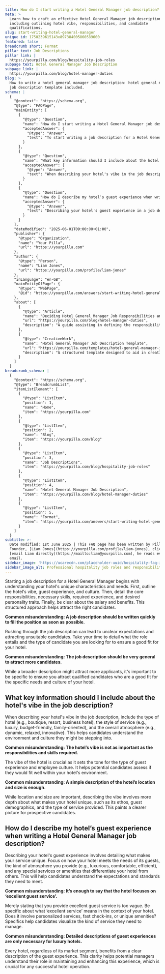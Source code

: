 ```yaml
---
title: How do I start writing a Hotel General Manager job description?
meta: >
  Learn how to craft an effective Hotel General Manager job description,
  including outlining hotel vibe, responsibilities, and candidate
  qualifications.
slug: start-writing-hotel-general-manager
unique id: 1750239615143x897384005860589600
featured: false
breadcrumb short: Format
pillar text: Job Descriptions
pillar link: |
  https://yourpilla.com/blog/hospitality-job-roles
subpage text: Hotel General Manager Job Description
subpage link: |
  https://yourpilla.com/blog/hotel-manager-duties
blog: >
  How to write a hotel general manager job description: hotel general manager
  job description template included.
schema: |
  {
    "@context": "https://schema.org",
    "@type": "FAQPage",
    "mainEntity": [
      {
        "@type": "Question",
        "name": "How do I start writing a Hotel General Manager job description?",
        "acceptedAnswer": {
          "@type": "Answer",
          "text": "To start writing a job description for a Hotel General Manager, first understand the unique characteristics and needs of your hotel. Begin by outlining the hotel's vibe, guest experience, and culture. Detail the core responsibilities, necessary skills, required experience, and desired personality traits for the role. Clearly state the salary and benefits to attract the right candidates. A structured approach helps in attracting suitable candidates for the hotel."
        }
      },
      {
        "@type": "Question",
        "name": "What key information should I include about the hotel's vibe in the job description?",
        "acceptedAnswer": {
          "@type": "Answer",
          "text": "When describing your hotel's vibe in the job description, include details about the type of hotel, such as whether it's a boutique, resort, or business hotel, the style of service like luxury or budget-friendly, and the overall atmosphere, such as dynamic or relaxed. This information helps candidates understand the environment and culture they might be entering."
        }
      },
      {
        "@type": "Question",
        "name": "How do I describe my hotel’s guest experience when writing a Hotel General Manager job description?",
        "acceptedAnswer": {
          "@type": "Answer",
          "text": "Describing your hotel's guest experience in a job description involves detailing what makes your service unique. Focus on how your hotel meets the needs of its guests, the kind of atmosphere you provide, and any special services or amenities that differentiate your hotel from others. Specifics about what 'excellent service' entails, such as personalized services or fast check-ins, help candidates understand the expectations and standards they need to meet."
        }
      }
    ],
    "dateModified": "2025-06-01T09:00:00+01:00",
    "publisher": {
      "@type": "Organization",
      "name": "Your Pilla",
      "url": "https://yourpilla.com"
    },
    "author": {
      "@type": "Person",
      "name": "Liam Jones",
      "url": "https://yourpilla.com/profile/liam-jones"
    },
    "inLanguage": "en-GB",
    "mainEntityOfPage": {
      "@type": "WebPage",
      "@id": "https://yourpilla.com/answers/start-writing-hotel-general-manager"
    },
    "about": [
      {
        "@type": "Article",
        "name": "Deciding Hotel General Manager Job Responsibilities and Skills",
        "url": "https://yourpilla.com/blog/hotel-manager-duties",
        "description": "A guide assisting in defining the responsibilities and skills needed for a Hotel General Manager to ensure the right fit for hotel operations."
      },
      {
        "@type": "CreativeWork",
        "name": "Hotel General Manager Job Description Template",
        "url": "https://yourpilla.com/templates/hotel-general-manager-job-description",
        "description": "A structured template designed to aid in creating detailed and effective job descriptions for Hotel General Managers."
      }
    ]
  }
breadcrumb_schema: |
  {
    "@context": "https://schema.org",
    "@type": "BreadcrumbList",
    "itemListElement": [
      {
        "@type": "ListItem",
        "position": 1,
        "name": "Home",
        "item": "https://yourpilla.com"
      },
      {
        "@type": "ListItem",
        "position": 2,
        "name": "Blog",
        "item": "https://yourpilla.com/blog"
      },
      {
        "@type": "ListItem",
        "position": 3,
        "name": "Job Descriptions",
        "item": "https://yourpilla.com/blog/hospitality-job-roles"
      },
      {
        "@type": "ListItem",
        "position": 4,
        "name": "Hotel General Manager Job Description",
        "item": "https://yourpilla.com/blog/hotel-manager-duties"
      },
      {
        "@type": "ListItem",
        "position": 5,
        "name": "Format",
        "item": "https://yourpilla.com/answers/start-writing-hotel-general-manager"
      }
    ]
  }
subtitle: >-
  Date modified: 1st June 2025 | This FAQ page has been written by Pilla
  Founder, [Liam Jones](https://yourpilla.com/profile/liam-jones), click to
  [email Liam directly](https://mailto:liam@yourpilla.com), he reads every
  email.
sidebar_image: 'https://ucarecdn.com/placeholder-uuid/hospitality-faq-image.jpg'
sidebar_image_alt: Professional hospitality job roles and responsibilities
---
```

Starting a job description for a Hotel General Manager begins with understanding your hotel's unique characteristics and needs. First, outline the hotel's vibe, guest experience, and culture. Then, detail the core responsibilities, necessary skills, required experience, and desired personality traits. Finally, be clear about the salary and benefits. This structured approach helps attract the right candidates.

**Common misunderstanding: A job description should be written quickly to fill the position as soon as possible.**

Rushing through the job description can lead to unclear expectations and attracting unsuitable candidates. Take your time to detail what the role entails and the type of candidate you are looking for to ensure a good fit for your hotel.

**Common misunderstanding: The job description should be very general to attract more candidates.**

While a broader description might attract more applicants, it's important to be specific to ensure you attract qualified candidates who are a good fit for the specific needs and culture of your hotel.

## What key information should I include about the hotel's vibe in the job description?

When describing your hotel's vibe in the job description, include the type of hotel (e.g., boutique, resort, business hotel), the style of service (e.g., luxury, budget-friendly, family-oriented), and the overall atmosphere (e.g., dynamic, relaxed, innovative). This helps candidates understand the environment and culture they might be stepping into.

**Common misunderstanding: The hotel’s vibe is not as important as the responsibilities and skills required.**

The vibe of the hotel is crucial as it sets the tone for the type of guest experience and employee culture. It helps potential candidates assess if they would fit well within your hotel's environment.

**Common misunderstanding: A simple description of the hotel’s location and size is enough.**

While location and size are important, describing the vibe involves more depth about what makes your hotel unique, such as its ethos, guest demographics, and the type of service provided. This paints a clearer picture for prospective candidates.

## How do I describe my hotel’s guest experience when writing a Hotel General Manager job description?

Describing your hotel's guest experience involves detailing what makes your service unique. Focus on how your hotel meets the needs of its guests, the kind of atmosphere you provide (e.g., luxurious, comfortable, efficient), and any special services or amenities that differentiate your hotel from others. This will help candidates understand the expectations and standards they need to meet.

**Common misunderstanding: It’s enough to say that the hotel focuses on ‘excellent guest service’.**

Merely stating that you provide excellent guest service is too vague. Be specific about what ‘excellent service’ means in the context of your hotel. Does it involve personalized services, fast check-ins, or unique amenities? Specifics help candidates visualize the kind of service they need to manage.

**Common misunderstanding: Detailed descriptions of guest experiences are only necessary for luxury hotels.**

Every hotel, regardless of its market segment, benefits from a clear description of the guest experience. This clarity helps potential managers understand their role in maintaining and enhancing this experience, which is crucial for any successful hotel operation.
